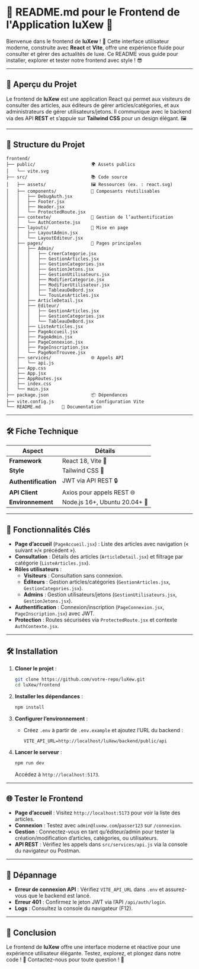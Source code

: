 # 📖 README.md pour le Frontend de l'Application luXew 🌟

Bienvenue dans le frontend de **luXew** ! 🎉 Cette interface utilisateur moderne, construite avec **React** et **Vite**, offre une expérience fluide pour consulter et gérer des actualités de luxe. Ce README vous guide pour installer, explorer et tester notre frontend avec style ! 😎

---

## 🚀 Aperçu du Projet

Le frontend de **luXew** est une application React qui permet aux visiteurs de consulter des articles, aux éditeurs de gérer articles/catégories, et aux administrateurs de gérer utilisateurs/jetons. Il communique avec le backend via des API **REST** et s’appuie sur **Tailwind CSS** pour un design élégant. 🖼️

---

## 📂 Structure du Projet

```plaintext
frontend/
├── public/                     🌍 Assets publics
│   └── vite.svg
├── src/                        📚 Code source
│   ├── assets/                 🖼️ Ressources (ex. : react.svg)
│   ├── components/             🧩 Composants réutilisables
│   │   ├── DebugAuth.jsx
│   │   ├── Footer.jsx
│   │   ├── Header.jsx
│   │   └── ProtectedRoute.jsx
│   ├── contexte/               🔐 Gestion de l’authentification
│   │   └── AuthContexte.jsx
│   ├── layouts/                📐 Mise en page
│   │   ├── LayoutAdmin.jsx
│   │   └── LayoutEditeur.jsx
│   ├── pages/                  📄 Pages principales
│   │   ├── Admin/
│   │   │   ├── CreerCategorie.jsx
│   │   │   ├── GestionArticles.jsx
│   │   │   ├── GestionCategories.jsx
│   │   │   ├── GestionJetons.jsx
│   │   │   ├── GestionUtilisateurs.jsx
│   │   │   ├── ModifierCategorie.jsx
│   │   │   ├── ModifierUtilisateur.jsx
│   │   │   ├── TableauDeBord.jsx
│   │   │   └── TousLesArticles.jsx
│   │   ├── ArticleDetail.jsx
│   │   ├── Editeur/
│   │   │   ├── GestionArticles.jsx
│   │   │   ├── GestionCategories.jsx
│   │   │   └── TableauDeBord.jsx
│   │   ├── ListeArticles.jsx
│   │   ├── PageAccueil.jsx
│   │   ├── PageAdmin.jsx
│   │   ├── PageConnexion.jsx
│   │   ├── PageInscription.jsx
│   │   └── PageNonTrouvee.jsx
│   ├── services/               🌐 Appels API
│   │   └── api.js
│   ├── App.css
│   ├── App.jsx
│   ├── AppRoutes.jsx
│   ├── index.css
│   └── main.jsx
├── package.json                📦 Dépendances
├── vite.config.js              ⚙️ Configuration Vite
└── README.md        📖 Documentation
```

---

## 🛠️ Fiche Technique

| Aspect | Détails |
| --- | --- |
| **Framework** | React 18, Vite 🚀 |
| **Style** | Tailwind CSS 🎨 |
| **Authentification** | JWT via API REST 🔒 |
| **API Client** | Axios pour appels REST 🌐 |
| **Environnement** | Node.js 16+, Ubuntu 20.04+ 🐧 |

---

## 🎯 Fonctionnalités Clés

- **Page d’accueil** (`PageAccueil.jsx`) : Liste des articles avec navigation (« suivant »/« précédent »).
- **Consultation** : Détails des articles (`ArticleDetail.jsx`) et filtrage par catégorie (`ListeArticles.jsx`).
- **Rôles utilisateurs** :
  - **Visiteurs** : Consultation sans connexion.
  - **Éditeurs** : Gestion articles/catégories (`GestionArticles.jsx`, `GestionCategories.jsx`).
  - **Admins** : Gestion utilisateurs/jetons (`GestionUtilisateurs.jsx`, `GestionJetons.jsx`).
- **Authentification** : Connexion/inscription (`PageConnexion.jsx`, `PageInscription.jsx`) avec JWT.
- **Protection** : Routes sécurisées via `ProtectedRoute.jsx` et contexte `AuthContexte.jsx`.

---

## 🛠️ Installation

1. **Cloner le projet** :

   ```bash
   git clone https://github.com/votre-repo/luXew.git
   cd luXew/frontend
   ```

2. **Installer les dépendances** :

   ```bash
   npm install
   ```

3. **Configurer l’environnement** :

   - Créez `.env` à partir de `.env.example` et ajoutez l’URL du backend :

     ```env
     VITE_API_URL=http://localhost/luXew/backend/public/api
     ```

4. **Lancer le serveur** :

   ```bash
   npm run dev
   ```

   Accédez à `http://localhost:5173`.

---

## 🌐 Tester le Frontend

- **Page d’accueil** : Visitez `http://localhost:5173` pour voir la liste des articles.
- **Connexion** : Testez avec `admin@luxew.com`/`passer123` sur `/connexion`.
- **Gestion** : Connectez-vous en tant qu’éditeur/admin pour tester la création/modification d’articles, catégories, ou utilisateurs.
- **API REST** : Vérifiez les appels dans `src/services/api.js` via la console du navigateur ou Postman.

---

## 🐞 Dépannage

- **Erreur de connexion API** : Vérifiez `VITE_API_URL` dans `.env` et assurez-vous que le backend est lancé.
- **Erreur 401** : Confirmez le jeton JWT via l’API `/api/auth/login`.
- **Logs** : Consultez la console du navigateur (F12).

---

## 🎉 Conclusion

Le frontend de **luXew** offre une interface moderne et réactive pour une expérience utilisateur élégante. Testez, explorez, et plongez dans notre code ! 🌟 Contactez-nous pour toute question ! 📩